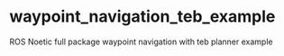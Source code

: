# waypoint_navigation_teb_example
ROS Noetic full package waypoint navigation with teb planner example
